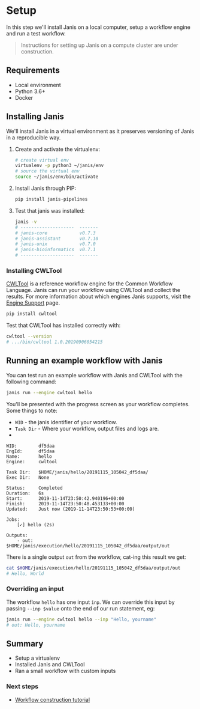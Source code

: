 # Setup

In this step we'll install Janis on a local computer, setup a workflow engine and run a test workflow. 

> Instructions for setting up Janis on a compute cluster are under construction. 

## Requirements

- Local environment
- Python 3.6+
- Docker

## Installing Janis

We'll install Janis in a virtual environment as it preserves versioning of Janis in a reproducible way.

1. Create and activate the virtualenv:

    ```bash
    # create virtual env
	virtualenv -p python3 ~/janis/env
	# source the virtual env
	source ~/janis/env/bin/activate
    ```

2. Install Janis through PIP:

    ```bash
    pip install janis-pipelines
    ```

3. Test that janis was installed:

    ```bash
	janis -v
	# --------------------  -------
    # janis-core            v0.7.3
    # janis-assistant       v0.7.10
    # janis-unix            v0.7.0
    # janis-bioinformatics  v0.7.1
    # --------------------  -------
	```
	
### Installing CWLTool

[CWLTool](https://github.com/common-workflow-language/cwltool) is a reference workflow engine for the Common Workflow Language. Janis can run your workflow using CWLTool and collect the results. For more information about which engines Janis supports, visit the [Engine Support](https://janis.readthedocs.io/en/latest/references/engines.html) page.

```bash
pip install cwltool
```

Test that CWLTool has installed correctly with:

```bash
cwltool --version
# .../bin/cwltool 1.0.20190906054215
```


## Running an example workflow with Janis

You can test run an example workflow with Janis and CWLTool with the following command:

```bash
janis run --engine cwltool hello
```

You'll be presented with the progress screen as your workflow completes. Some things to note:

- `WID` - the janis identifier of your workflow.
- `Task Dir` - Where your workflow, output files and logs are.
- 

```
WID:        df5daa
EngId:      df5daa
Name:       hello
Engine:     cwltool

Task Dir:   $HOME/janis/hello/20191115_105042_df5daa/
Exec Dir:   None

Status:     Completed
Duration:   6s
Start:      2019-11-14T23:50:42.940196+00:00
Finish:     2019-11-14T23:50:48.453133+00:00
Updated:    Just now (2019-11-14T23:50:53+00:00)

Jobs: 
    [✓] hello (2s)       

Outputs:
    - out: $HOME/janis/execution/hello/20191115_105042_df5daa/output/out
```

There is a single output `out` from the workflow, cat-ing this result we get:

```bash
cat $HOME/janis/execution/hello/20191115_105042_df5daa/output/out
# Hello, World
```

### Overriding an input

The workflow `hello` has one input `inp`. We can override this input by passing `--inp $value` onto the end of our run statement, eg:

```bash
janis run --engine cwltool hello --inp "Hello, yourname"
# out: Hello, yourname
```


## Summary

- Setup a virtualenv
- Installed Janis and CWLTool
- Ran a small workflow with custom inputs

### Next steps

- [Workflow construction tutorial](https://janis.readthedocs.io/en/latest/tutorial1/construction.html)

